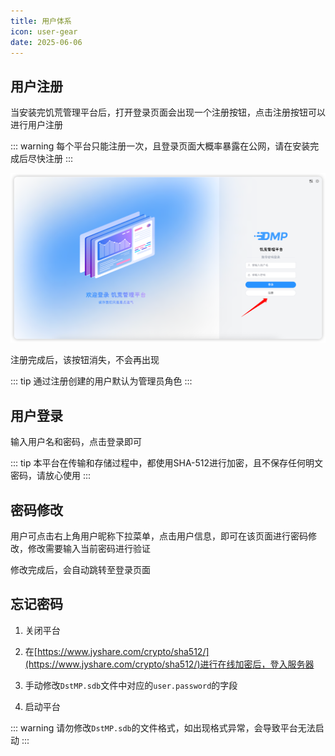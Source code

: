 ```yaml
---
title: 用户体系
icon: user-gear
date: 2025-06-06
---
```


## 用户注册

当安装完饥荒管理平台后，打开登录页面会出现一个注册按钮，点击注册按钮可以进行用户注册

::: warning
每个平台只能注册一次，且登录页面大概率暴露在公网，请在安装完成后尽快注册
:::

![注册](assets/registy-button.png)

注册完成后，该按钮消失，不会再出现

::: tip
通过注册创建的用户默认为管理员角色
:::


## 用户登录

输入用户名和密码，点击登录即可

::: tip
本平台在传输和存储过程中，都使用SHA-512进行加密，且不保存任何明文密码，请放心使用
:::


## 密码修改

用户可点击右上角用户昵称下拉菜单，点击用户信息，即可在该页面进行密码修改，修改需要输入当前密码进行验证

修改完成后，会自动跳转至登录页面


## 忘记密码

1. 关闭平台
 
2. 在[https://www.jyshare.com/crypto/sha512/](https://www.jyshare.com/crypto/sha512/)进行在线加密后，登入服务器

3. 手动修改`DstMP.sdb`文件中对应的`user.password`的字段

4. 启动平台

::: warning
请勿修改`DstMP.sdb`的文件格式，如出现格式异常，会导致平台无法启动
:::

